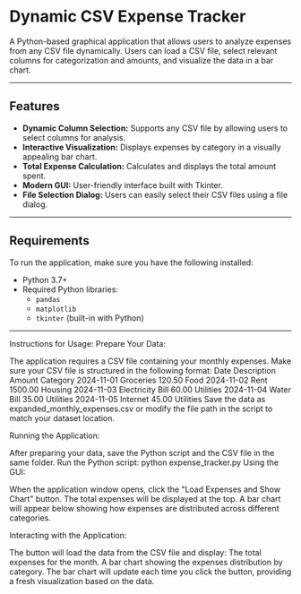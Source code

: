 # Dynamic CSV Expense Tracker

A Python-based graphical application that allows users to analyze expenses from any CSV file dynamically. Users can load a CSV file, select relevant columns for categorization and amounts, and visualize the data in a bar chart.

---

## Features

- **Dynamic Column Selection:** Supports any CSV file by allowing users to select columns for analysis.
- **Interactive Visualization:** Displays expenses by category in a visually appealing bar chart.
- **Total Expense Calculation:** Calculates and displays the total amount spent.
- **Modern GUI:** User-friendly interface built with Tkinter.
- **File Selection Dialog:** Users can easily select their CSV files using a file dialog.

---

## Requirements

To run the application, make sure you have the following installed:

- Python 3.7+
- Required Python libraries:
  - `pandas`
  - `matplotlib`
  - `tkinter` (built-in with Python)

---


Instructions for Usage:
Prepare Your Data:

The application requires a CSV file containing your monthly expenses. Make sure your CSV file is structured in the following format:
Date	Description	Amount	Category
2024-11-01	Groceries	120.50	Food
2024-11-02	Rent	1500.00	Housing
2024-11-03	Electricity Bill	60.00	Utilities
2024-11-04	Water Bill	35.00	Utilities
2024-11-05	Internet	45.00	Utilities
Save the data as expanded_monthly_expenses.csv or modify the file path in the script to match your dataset location.

Running the Application:

After preparing your data, save the Python script and the CSV file in the same folder.
Run the Python script:
python expense_tracker.py
Using the GUI:

When the application window opens, click the "Load Expenses and Show Chart" button.
The total expenses will be displayed at the top.
A bar chart will appear below showing how expenses are distributed across different categories.

Interacting with the Application:

The button will load the data from the CSV file and display:
The total expenses for the month.
A bar chart showing the expenses distribution by category.
The bar chart will update each time you click the button, providing a fresh visualization based on the data.
